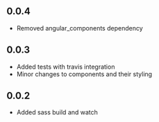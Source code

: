 ## 0.0.4

- Removed angular_components dependency

## 0.0.3

- Added tests with travis integration
- Minor changes to components and their styling

## 0.0.2

- Added sass build and watch